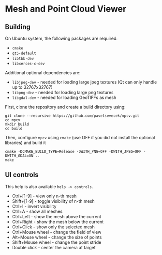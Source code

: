 # Mesh and Point Cloud Viewer

## Building
On Ubuntu system, the following packages are required:
- `cmake`
- `qt5-default`
- `libtbb-dev`
- `libxerces-c-dev`

Additional optional dependencies are:
- `libjpeg-dev`  - needed for loading large jpeg textures (Qt can only handle up to 32767x32767)
- `libpng-dev`   - needed for loading large png textures
- `libgdal-dev`  - needed for loading GeoTIFFs as mesh

First, clone the repository and create a build directory using:
```
git clone --recursive https://github.com/pavelsevecek/mpcv.git
cd mpcv
mkdir build
cd build
```

Then, configure `mpcv` using `cmake` (use OFF if you did not install the optional libraries) and build it
```
cmake -DCMAKE_BUILD_TYPE=Release -DWITH_PNG=OFF -DWITH_JPEG=OFF -DWITH_GDAL=ON ..
make
```

## UI controls
This help is also available `help -> controls`.
- Ctrl+[1-9] -  view only n-th mesh
- Shift+[1-9] - toggle visibility of n-th mesh
- Ctrl+I -      invert visibility
- Ctrl+A -      show all meshes
- Ctrl+Left -   show the mesh above the current
- Ctrl+Right -  show the mesh below the current
- Ctrl+Click -  show only the selected mesh
- Ctrl+Mouse wheel -   change the field of view
- Alt+Mouse wheel -    change the size of points
- Shift+Mouse wheel -  change the point stride
- Double click -       center the camera at target
